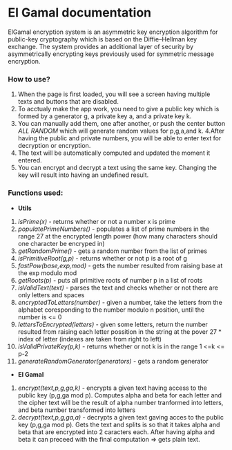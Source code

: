 # El Gamal documentation
ElGamal encryption system is an asymmetric key encryption algorithm for public-key cryptography which is based on the Diffie–Hellman key exchange. The system provides an additional layer of security by asymmetrically encrypting keys previously used for symmetric message encryption.

### How to use?
1. When the page is first loaded, you will see a screen having multiple texts and buttons that are disabled.
2. To acctualy make the app work, you need to give a public key which is formed by a generator g, a private key a, and a private key k.
3. You can manually add them, one after another, or push the center button *ALL RANDOM* which will generate random values for p,g,a,and k.
4.After having the public and private numbers, you will be able to enter text for decryption or encryption.
5. The text will be automatically computed and updated the moment it entered.
6. You can encrypt and decrypt a text using the same key. Changing the key will result into having an undefined result.

### Functions used:
* **Utils** 
1. *isPrime(x)* - returns whether or not a number x is prime
2. *populatePrimeNumbers()* - populates a list of prime numbers in the range 27 at the encrypted length power (how many characters should one character be encryped in)
3. *getRandomPrime()* - gets a random number from the list of primes
4. *isPrimitiveRoot(g,p)* - returns whether or not p is a root of g
5. *fastPow(base,exp,mod)* - gets the number resulted from raising base at the exp modulo mod
6. *getRoots(p)* - puts all primitive roots of number p in a list of roots
7. *isValidText(text)* - parses the text and checks whether or not there are only letters and spaces
8. *encryptedToLetters(number)* - given a number, take the letters from the alphabet coresponding to the number modulo n position, until the number is <= 0 
9. *lettersToEncrypted(letters)* - given some letters, return the number  resulted from raising each letter possition in the string at the pover 27 * index of letter (indexes are taken from right to left)
10. *isValidPrivateKey(p,k)* - returns whether or not k is in the range 1 <=k <= p-2
11. *generateRandomGenerator(generators)* -  gets a random generator 
          
* **El Gamal** 
1. *encrypt(text,p,g,ga,k)* - encrypts a given text having access to the public key (p,g,ga mod p). Computes alpha and beta for each letter and  the cipher text will be the result of alpha number tranformed into letters, and beta number transformed into letters
2. *decrypt(text,p,g,ga,a)* - decrypts a given text gaving acces to the public key (p,g,ga mod p). Gets the text and splits is so that it takes alpha and beta that are encrypted into 2 caracters each. After having alpha and beta it can preceed with the final computation => gets plain text.

